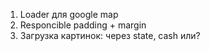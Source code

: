 1. Loader для google map
2. Responcible padding + margin
3. Загрузка картинок: через state, cash или?
